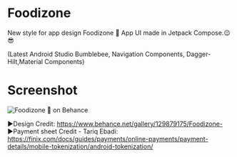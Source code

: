 # Foodizone
New style for app design Foodizone 🍔 App UI made in Jetpack Compose.😉😎

(Latest Android Studio Bumblebee, Navigation Components,
Dagger-Hilt,Material Components)

# Screenshot

![Foodizone 🍔 on Behance](https://user-images.githubusercontent.com/25154589/155497551-d350a5c6-1fb4-41c1-a4a0-74c11532f523.png)


►Design Credit: https://www.behance.net/gallery/129879175/Foodizone-
►Payment sheet Credit - Tariq Ebadi: https://finix.com/docs/guides/payments/online-payments/payment-details/mobile-tokenization/android-tokenization/

